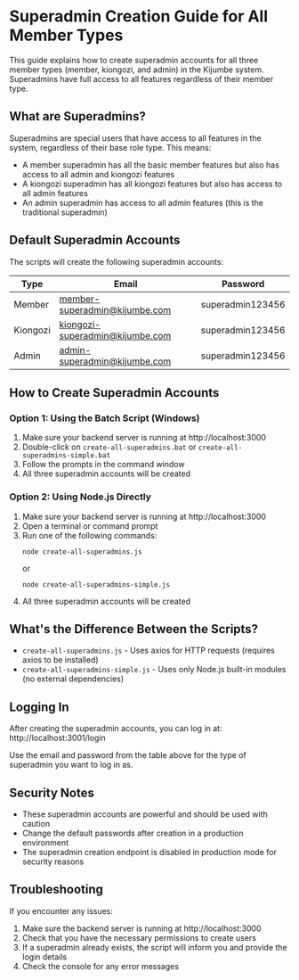 # Superadmin Creation Guide for All Member Types

This guide explains how to create superadmin accounts for all three member types (member, kiongozi, and admin) in the Kijumbe system. Superadmins have full access to all features regardless of their member type.

## What are Superadmins?

Superadmins are special users that have access to all features in the system, regardless of their base role type. This means:

- A member superadmin has all the basic member features but also has access to all admin and kiongozi features
- A kiongozi superadmin has all kiongozi features but also has access to all admin features
- An admin superadmin has access to all admin features (this is the traditional superadmin)

## Default Superadmin Accounts

The scripts will create the following superadmin accounts:

| Type     | Email                           | Password        |
|----------|--------------------------------|----------------|
| Member   | member-superadmin@kijumbe.com  | superadmin123456 |
| Kiongozi | kiongozi-superadmin@kijumbe.com | superadmin123456 |
| Admin    | admin-superadmin@kijumbe.com   | superadmin123456 |

## How to Create Superadmin Accounts

### Option 1: Using the Batch Script (Windows)

1. Make sure your backend server is running at http://localhost:3000
2. Double-click on `create-all-superadmins.bat` or `create-all-superadmins-simple.bat`
3. Follow the prompts in the command window
4. All three superadmin accounts will be created

### Option 2: Using Node.js Directly

1. Make sure your backend server is running at http://localhost:3000
2. Open a terminal or command prompt
3. Run one of the following commands:
   ```
   node create-all-superadmins.js
   ```
   or
   ```
   node create-all-superadmins-simple.js
   ```
4. All three superadmin accounts will be created

## What's the Difference Between the Scripts?

- `create-all-superadmins.js` - Uses axios for HTTP requests (requires axios to be installed)
- `create-all-superadmins-simple.js` - Uses only Node.js built-in modules (no external dependencies)

## Logging In

After creating the superadmin accounts, you can log in at:
http://localhost:3001/login

Use the email and password from the table above for the type of superadmin you want to log in as.

## Security Notes

- These superadmin accounts are powerful and should be used with caution
- Change the default passwords after creation in a production environment
- The superadmin creation endpoint is disabled in production mode for security reasons

## Troubleshooting

If you encounter any issues:

1. Make sure the backend server is running at http://localhost:3000
2. Check that you have the necessary permissions to create users
3. If a superadmin already exists, the script will inform you and provide the login details
4. Check the console for any error messages
